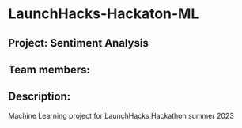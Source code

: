 # LaunchHacks-Hackaton-ML
## Project: Sentiment Analysis

## Team members:

## Description: 
Machine Learning project for LaunchHacks Hackathon summer 2023
